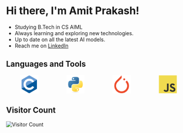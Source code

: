 # Hi there, I'm Amit Prakash!

-  Studying B.Tech in CS AIML
-  Always learning and exploring new technologies.
-  Up to date on all the latest AI models.
-  Reach me on [LinkedIn](www.linkedin.com/in/amit-prakash2005)

## Languages and Tools

<div style="font-size: larger; display: flex; justify-content: space-around;">
    <a href="https://www.cprogramming.com/" target="_blank" rel="noreferrer"> <img src="https://raw.githubusercontent.com/devicons/devicon/master/icons/c/c-original.svg" alt="c" width="50" height="50"/> </a>
    <a href="https://www.python.org" target="_blank" rel="noreferrer"> <img src="https://raw.githubusercontent.com/devicons/devicon/master/icons/python/python-original.svg" alt="python" width="50" height="50"/> </a>
    <a href="https://pytorch.org/" target="_blank" rel="noreferrer"> <img src="https://raw.githubusercontent.com/devicons/devicon/master/icons/pytorch/pytorch-original.svg" alt="pytorch" width="50" height="50"/> </a>
    <a href="https://developer.mozilla.org/en-US/docs/Web/JavaScript" target="_blank" rel="noreferrer">
    <img src="https://raw.githubusercontent.com/devicons/devicon/master/icons/javascript/javascript-original.svg" alt="javascript" width="50" height="50"/>
</a>
</div>

## Visitor Count

![Visitor Count](https://profile-counter.glitch.me/{wazupsteve}/count.svg)






